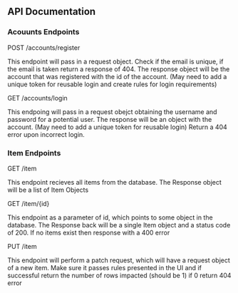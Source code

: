 ## API Documentation

### Acouunts Endpoints

POST /accounts/register

This endpoint will pass in a request object. Check if the email is unique, if the email is taken return a response of 404. The response object will be the account that was registered with the id of the account. (May need to add a unique token for reusable login and create rules for login requirements)

GET /accounts/login

This endpoing will pass in a request obejct obtaining the username and password for a potential user. The response will be an object with the account. (May need to add a unique token for reusable login) Return a 404 error upon incorrect login.

### Item Endpoints

GET /item

This endpoint recieves all items from the database. The Response object will be a list of Item Objects

GET /item/{id}

This endpoint as a parameter of id, which points to some object in the database. The Response back will be a single Item object and a status code of 200. If no items exist then response with a 400 error

PUT /item

This endpoint will perform a patch request, which will have a request object of a new item. Make sure it passes rules presented in the UI and if successful return the number of rows impacted (should be 1) if 0 return 404 error